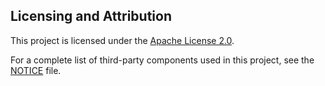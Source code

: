 ## Licensing and Attribution

This project is licensed under the [Apache License 2.0](LICENSE).

For a complete list of third-party components used in this project, see the [NOTICE](NOTICE) file.
